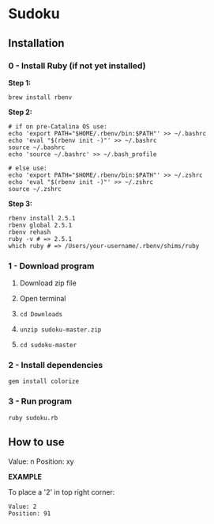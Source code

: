 # Sudoku

## Installation

### 0 - Install Ruby (if not yet installed)

**Step 1:**

```brew install rbenv```

**Step 2:**

```
# if on pre-Catalina OS use:
echo 'export PATH="$HOME/.rbenv/bin:$PATH"' >> ~/.bashrc
echo 'eval "$(rbenv init -)"' >> ~/.bashrc
source ~/.bashrc
echo 'source ~/.bashrc' >> ~/.bash_profile

# else use:
echo 'export PATH="$HOME/.rbenv/bin:$PATH"' >> ~/.zshrc
echo 'eval "$(rbenv init -)"' >> ~/.zshrc
source ~/.zshrc
```

**Step 3:**
```
rbenv install 2.5.1
rbenv global 2.5.1
rbenv rehash
ruby -v # => 2.5.1
which ruby # => /Users/your-username/.rbenv/shims/ruby
```

### 1 - Download program

1. Download zip file

2. Open terminal

3. ```cd Downloads```

4. ```unzip sudoku-master.zip```

5. ```cd sudoku-master```

### 2 - Install dependencies
```gem install colorize```

### 3 - Run program
```ruby sudoku.rb```


## How to use
Value: n
Position: xy

**EXAMPLE**

To place a '2' in top right corner:
```
Value: 2
Position: 91
```
